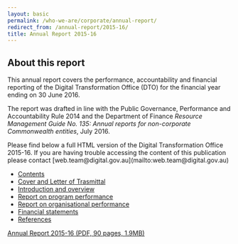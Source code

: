 ```yaml
---
layout: basic
permalink: /who-we-are/corporate/annual-report/
redirect_from: /annual-report/2015-16/
title: Annual Report 2015-16
---
```


## About this report

This annual report covers the performance, accountability and financial reporting of the Digital Transformation Office (DTO) for the financial year ending on 30 June 2016.

The report was drafted in line with the Public Governance, Performance and Accountability Rule 2014 and the Department of Finance *Resource Management Guide No. 135: Annual reports for non-corporate Commonwealth entities*, July 2016.

<p class="callout" markdown="1">
Please find below a full HTML version of the Digital Transformation Office 2015-16. If you are having trouble accessing the content of this publication please contact [web.team@digital.gov.au](mailto:web.team@digital.gov.au)
</p>

- [Contents](/who-we-are/corporate/annual-report/annual-report-2015-16/contents/) 
- [Cover and Letter of Trasmittal](/who-we-are/corporate/annual-report/annual-report-2015-16/cover-letter/)
- [Introduction and overview](/who-we-are/corporate/annual-report/annual-report-2015-16/1-introduction/)
- [Report on program performance](/who-we-are/corporate/annual-report/annual-report-2015-16/2-program-performance/)
- [Report on organisational performance](/who-we-are/corporate/annual-report/annual-report-2015-16/3-organisational-performance/)
- [Financial statements](/who-we-are/corporate/annual-report/annual-report-2015-16/4-financial-statements/)
- [References](/who-we-are/corporate/annual-report/annual-report-2015-16/references/)

[Annual Report 2015-16 (PDF, 90 pages, 1.9MB)](/files/dto-annual-report-2015-16.pdf)
